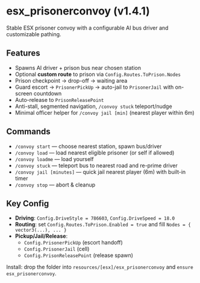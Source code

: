 # esx_prisonerconvoy (v1.4.1)

Stable ESX prisoner convoy with a configurable AI bus driver and customizable pathing.

## Features
- Spawns AI driver + prison bus near chosen station
- Optional **custom route** to prison via `Config.Routes.ToPrison.Nodes`
- Prison checkpoint → drop-off → waiting area
- Guard escort → `PrisonerPickUp` → auto-jail to `PrisonerJail` with on-screen countdown
- Auto-release to `PrisonReleasePoint`
- Anti-stall, segmented navigation, `/convoy stuck` teleport/nudge
- Minimal officer helper for `/convoy jail [min]` (nearest player within 6m)

## Commands
- `/convoy start` — choose nearest station, spawn bus/driver
- `/convoy load` — load nearest eligible prisoner (or self if allowed)
- `/convoy loadme` — load yourself
- `/convoy stuck` — teleport bus to nearest road and re-prime driver
- `/convoy jail [minutes]` — quick jail nearest player (6m) with built-in timer
- `/convoy stop` — abort & cleanup

## Key Config
- **Driving**: `Config.DriveStyle = 786603`, `Config.DriveSpeed = 18.0`
- **Routing**: set `Config.Routes.ToPrison.Enabled = true` and fill `Nodes = { vector3(...), ... }`
- **Pickup/Jail/Release**:
  - `Config.PrisonerPickUp` (escort handoff)
  - `Config.PrisonerJail` (cell)
  - `Config.PrisonReleasePoint` (release spawn)

Install: drop the folder into `resources/[esx]/esx_prisonerconvoy` and `ensure esx_prisonerconvoy`.
